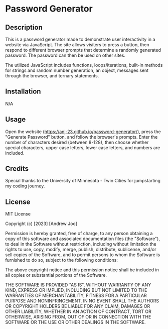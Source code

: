 # Password Generator

## Description

This is a password generator made to demonstrate user interactivity in a website via JavaScript. The site allows visiters to press a button, then respond to different browser prompts that determine a randomly generated password. The password can then be used on other sites.

The utilized JavaScript includes functions, loops/iterations, built-in methods for strings and random number generation, an object, messages sent through the browser, and ternary statements.

## Installation

N/A

## Usage

Open the website (<https://anj-23.github.io/password-generator/>), press the "Generate Password" button, and follow the browser's prompts. Enter the number of characters desired (between 8-128), then choose whether special characters, upper case letters, lower case letters, and numbers are included.

## Credits

Special thanks to the University of Minnesota - Twin Cities for jumpstarting my coding journey.

## License

MIT License

Copyright (c) [2023] [Andrew Joo]

Permission is hereby granted, free of charge, to any person obtaining a copy
of this software and associated documentation files (the "Software"), to deal
in the Software without restriction, including without limitation the rights
to use, copy, modify, merge, publish, distribute, sublicense, and/or sell
copies of the Software, and to permit persons to whom the Software is
furnished to do so, subject to the following conditions:

The above copyright notice and this permission notice shall be included in all
copies or substantial portions of the Software.

THE SOFTWARE IS PROVIDED "AS IS", WITHOUT WARRANTY OF ANY KIND, EXPRESS OR
IMPLIED, INCLUDING BUT NOT LIMITED TO THE WARRANTIES OF MERCHANTABILITY,
FITNESS FOR A PARTICULAR PURPOSE AND NONINFRINGEMENT. IN NO EVENT SHALL THE
AUTHORS OR COPYRIGHT HOLDERS BE LIABLE FOR ANY CLAIM, DAMAGES OR OTHER
LIABILITY, WHETHER IN AN ACTION OF CONTRACT, TORT OR OTHERWISE, ARISING FROM,
OUT OF OR IN CONNECTION WITH THE SOFTWARE OR THE USE OR OTHER DEALINGS IN THE
SOFTWARE.
